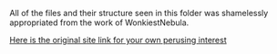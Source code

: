 All of the files and their structure seen in this folder was shamelessly
appropriated from the work of WonkiestNebula.

[Here is the original site link for your own perusing interest](https://github.com/remix-run/react-router/discussions/10160)